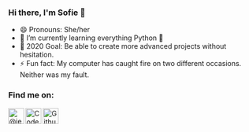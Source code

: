 ### Hi there, I'm Sofie 👋

- 😄 Pronouns: She/her
- 🌱 I’m currently learning everything Python 🐍
- 🥅 2020 Goal: Be able to create more advanced projects without hesitation.
- ⚡ Fun fact: My computer has caught fire on two different occasions. Neither was my fault.

### Find me on:
[<img align="left" alt="@jex@fosstodon.org" width="32px" src="https://cdn.jsdelivr.net/npm/simple-icons@3/icons/mastodon.svg" />][mastodon]
[<img align="left" alt="CodeWars: imsofi" width="32px" src="https://cdn.jsdelivr.net/npm/simple-icons@3/icons/codewars.svg" />][codewars]
[<img align="left" alt="Github Gists: imsofi" width="32px" src="https://cdn.jsdelivr.net/npm/simple-icons@3/icons/github.svg" />][github-gist]

[mastodon]: https://fosstodon.org/@jex
[codewars]: https://www.codewars.com/users/imsofi
[github-gist]: https://gist.github.com/imsofi
